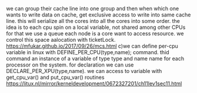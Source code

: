 we can group their cache line into one group and then when which one wants to write data on cache, get exclusive access to write into same cache line. this will serialize all the cores into all the cores into some order.
 the idea is to each cpu spin on a local variable, not shared among other CPUs for that we use a queue each node is a core want to access resource. we control this space aalocation with ticketLock.
https://mfukar.github.io/2017/09/26/mcs.html
 c)we can define per-cpu variable in linux with DEFINE_PER_CPU(type,name); command. thid command an instance of a variable of type type and name name for each processor on the system. for declaration we can   use DECLARE_PER_XPU(type,name). we can access to variable with get_cpu_var() and put_cpu_var() routines
 https://litux.nl/mirror/kerneldevelopment/0672327201/ch11lev1sec11.html